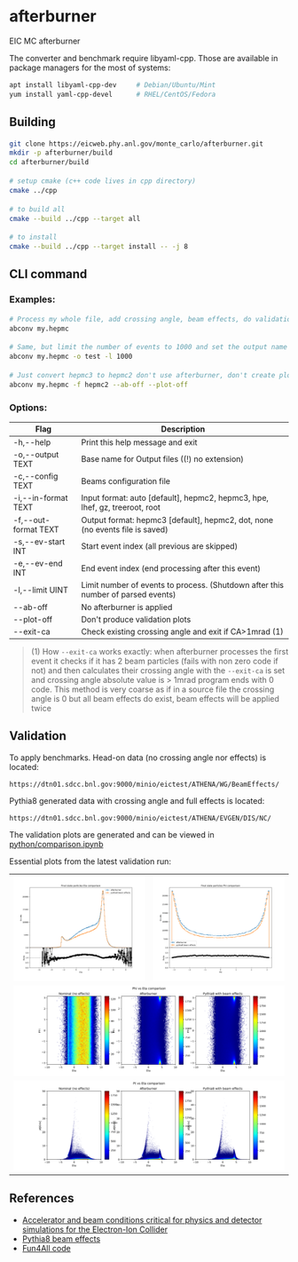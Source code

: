 # afterburner

EIC MC afterburner

The converter and benchmark require libyaml-cpp. Those are available in package managers for the most of systems:

```bash 
apt install libyaml-cpp-dev     # Debian/Ubuntu/Mint
yum install yaml-cpp-devel      # RHEL/CentOS/Fedora
```



## Building

```bash
git clone https://eicweb.phy.anl.gov/monte_carlo/afterburner.git
mkdir -p afterburner/build
cd afterburner/build

# setup cmake (c++ code lives in cpp directory) 
cmake ../cpp

# to build all
cmake --build ../cpp --target all

# to install
cmake --build ../cpp --target install -- -j 8
```

## CLI command

### Examples:

```bash
# Process my whole file, add crossing angle, beam effects, do validation plots
abconv my.hepmc

# Same, but limit the number of events to 1000 and set the output name as 'test'
abconv my.hepmc -o test -l 1000

# Just convert hepmc3 to hepmc2 don't use afterburner, don't create plots
abconv my.hepmc -f hepmc2 --ab-off --plot-off 
```

### Options:

| Flag                 | Description                               |
|----------------------|-------------------------------------------|
| -h,--help            | Print this help message and exit|
| -o,--output TEXT     | Base name for Output files ((!) no extension)|
| -c,--config TEXT     | Beams configuration file|
| -i,--in-format TEXT  | Input format: auto [default], hepmc2, hepmc3, hpe, lhef, gz, treeroot, root|
| -f,--out-format TEXT | Output format: hepmc3 [default], hepmc2, dot, none (no events file is saved)|
| -s,--ev-start INT    | Start event index (all previous are skipped)|
| -e,--ev-end INT      | End event index (end processing after this event)|
| -l,--limit UINT      | Limit number of events to process. (Shutdown after this number of parsed events)|
| --ab-off             | No afterburner is applied|
| --plot-off           | Don't produce validation plots|
|--exit-ca             | Check existing crossing angle and exit if CA>1mrad (1) |

> (1) How `--exit-ca` works exactly: when afterburner processes the first event it checks if 
> it has 2 beam particles (fails with non zero code if not) and then calculates their crossing angle
> with the `--exit-ca` is set and crossing angle absolute value is > 1mrad program ends with 0 code.
> This method is very coarse as if in a source file the crossing angle is 0 but all beam effects do exist,
> beam effects will be applied twice

## Validation

To apply benchmarks. Head-on data (no crossing angle nor effects) is located:

```
https://dtn01.sdcc.bnl.gov:9000/minio/eictest/ATHENA/WG/BeamEffects/
```

Pythia8 generated data with crossing angle and full effects is located:

```
https://dtn01.sdcc.bnl.gov:9000/minio/eictest/ATHENA/EVGEN/DIS/NC/
```

The validation plots are generated and can be viewed in [python/comparison.ipynb](python/comparison.ipynb)

Essential plots from the latest validation run: 

<table>
  <tr>
    <td><img src="python/pics/eta_comparison.png" alt="Eta comparison"/></td>
    <td><img src='python/pics/phi_comparison.png' alt="Phi comparison"/></td>
  </tr>
  <tr>
    <td colspan="2"><img src='python/pics/phi_vs_eta_comparison.png' alt="Phi vs Eta comparison"/></td>
  </tr>
  <tr>
    <td colspan="2"><img src='python/pics/pt_vs_eta_comparison.png' alt="Pt vs Eta comparison"/></td>
  </tr>
</table>

## References

- [Accelerator and beam conditions critical for physics and detector simulations for the Electron-Ion Collider](https://github.com/eic/documents/blob/master/reports/general/Note-Simulations-BeamEffects.pdf)
- [Pythia8 beam effects](https://github.com/bspage912/eicSimuBeamEffects/blob/headonTestJin/Pythia8/PythiaBeamShape.cxx)
- [Fun4All code](https://github.com/sPHENIX-Collaboration/coresoftware/pull/1251)

